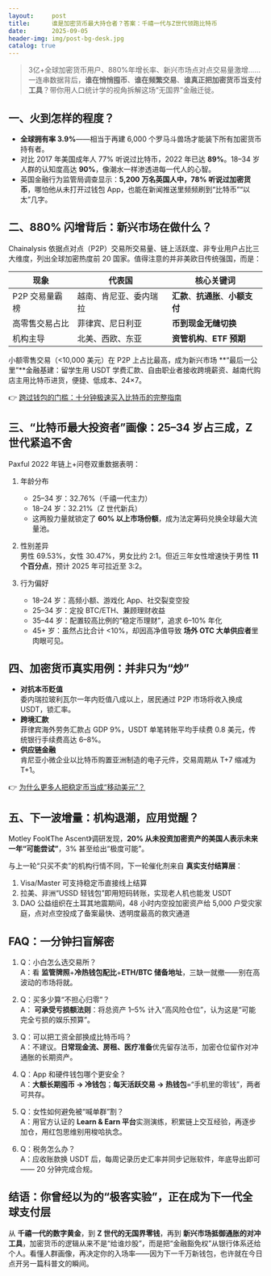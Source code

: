 ```yaml
---
layout:     post
title:      谁是加密货币最大持仓者？答案：千禧一代与Z世代领跑比特币
date:       2025-09-05
header-img: img/post-bg-desk.jpg
catalog: true
---
```


> 3亿+全球加密货币用户、880%年增长率、新兴市场点对点交易量激增……一连串数据背后，**谁在悄悄囤币**、**谁在频繁交易**、**谁真正把加密货币当支付工具**？带你用人口统计学的视角拆解这场“无国界”金融迁徙。

## 一、火到怎样的程度？
- **全球拥有率 3.9%**——相当于再建 6,000 个罗马斗兽场才能装下所有加密货币持有者。  
- 对比 2017 年美国成年人 77% 听说过比特币，2022 年已达 **89%**。18–34 岁人群的认知度高达 **90%**，像潮水一样渗透进每一代人的心智。  
- 英国金融行为监管局调查显示：**5,200 万名英国人中，78% 听说过加密货币**，哪怕他从未打开过钱包 App，也能在新闻推送里频频刷到“比特币”“以太”几字。

## 二、880% 闪增背后：新兴市场在做什么？
Chainalysis 依据点对点（P2P）交易所交易量、链上活跃度、非专业用户占比三大维度，列出全球加密热度前 20 国家。值得注意的并非美欧日传统强国，而是：

| 现象 | 代表国 | 核心关键词 |
|---|---|---|
| P2P 交易量霸榜 | 越南、肯尼亚、委内瑞拉 | **汇款**、**抗通胀**、**小额支付** |
| 高零售交易占比 | 菲律宾、尼日利亚 | **币到现金无缝切换** |
| 机构主导 | 北美、西欧、东亚 | **资管机构**、**ETF 预期** |

小额零售交易（<10,000 美元）在 P2P 上占比最高，成为新兴市场 **“最后一公里”**金融基建：留学生用 USDT 学费汇款、自由职业者接收跨境薪资、越南代购店主用比特币进货，便捷、低成本、24×7。

👉 [跨过钱包的门槛：十分钟极速买入比特币的完整指南](https://okxdog.com/)

## 三、“比特币最大投资者”画像：25–34 岁占三成，Z 世代紧追不舍
Paxful 2022 年链上+问卷双重数据表明：

1. 年龄分布  
   - 25–34 岁：32.76%（千禧一代主力）  
   - 18–24 岁：32.21%（Z 世代新兵）  
   - 这两股力量就锁定了 **60% 以上市场份额**，成为法定筹码兑换全球最大流量池。

2. 性别差异  
   男性 69.53%，女性 30.47%，男女比约 2:1。但近三年女性增速快于男性 **11 个百分点**，预计 2025 年可拉近至 3:2。

3. 行为偏好  
   - 18–24 岁：高频小额、游戏化 App、社交裂变空投  
   - 25–34 岁：定投 BTC/ETH、兼顾理财收益  
   - 35–44 岁：配置较高比例的“稳定币理财”，追求 6–10% 年化  
   - 45+ 岁：虽然占比合计 <10%，却因高净值导致 **场外 OTC 大单供应者**里肉眼可见。

## 四、加密货币真实用例：并非只为“炒”
- **对抗本币贬值**  
  委内瑞拉玻利瓦尔一年内贬值八成以上，居民通过 P2P 市场将收入换成 USDT，锁汇率。  
- **跨境汇款**  
  菲律宾海外劳务汇款占 GDP 9%，USDT 单笔转账平均手续费 0.8 美元，传统银行手续费高达 6–8%。  
- **供应链金融**  
  肯尼亚小微企业以比特币购置亚洲制造的电子元件，交易周期从 T+7 缩减为 T+1。  

👉 [为什么更多人把稳定币当成“移动美元”？](https://okxdog.com/)

## 五、下一波增量：机构退潮，应用觉醒？
Motley Fool《The Ascent》调研发现，**20% 从未投资加密资产的美国人表示未来一年“可能尝试”**，3% 甚至给出“极度可能”。  

与上一轮“只买不卖”的机构行情不同，下一轮催化剂来自 **真实支付结算层**：

1. Visa/Master 可支持稳定币直接线上结算  
2. 拉美、非洲“USSD 轻钱包”即用短码转账，实现老人机也能发 USDT  
3. DAO 公益组织在土耳其地震期间，48 小时内空投加密资产给 5,000 户受灾家庭，点对点空投成了备案最快、透明度最高的救灾通道  

## FAQ：一分钟扫盲解密
1. Q：小白怎么选交易所？  
   A：看 **监管牌照**+**冷热钱包配比**+**ETH/BTC 储备地址**，三缺一就撤——别在高波动的市场将就。

2. Q：买多少算“不担心归零”？  
   A： **可承受亏损额法则**：将总资产 1–5% 计入“高风险仓位”，认为这是“可能完全亏损的娱乐预算”。

3. Q：可以把工资全部换成比特币吗？  
   A：不建议。**日常现金流、房租、医疗准备**优先留存法币，加密仓位留作对冲通胀的长期资产。

4. Q：App 和硬件钱包哪个更安全？  
   A：**大额长期囤币 → 冷钱包**；**每天活跃交易 → 热钱包**=“手机里的零钱”，两者可共存。

5. Q：女性如何避免被“喊单群”割？  
   A：用官方认证的 **Learn & Earn 平台**实测演练，积累链上交互经验，再逐步加仓，用红包思维别用梭哈执念。

6. Q：税务怎么办？  
   A：应收账款换 USDT 后，每周记录历史汇率并同步记账软件，年底导出即可 —— 20 分钟完成合规。

## 结语：你曾经以为的“极客实验”，正在成为下一代全球支付层  
从 **千禧一代的数字黄金**，到 **Z 世代的无国界零钱**，再到 **新兴市场抵御通胀的对冲工具**，加密货币的逻辑从来不是“给谁炒股”，而是把“金融豁免权”从银行体系还给个人。看懂人群画像，再决定你的入场率——因为下一千万新钱包，也许就在今日点开另一篇科普文的瞬间。